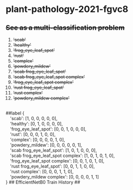 # plant-pathology-2021-fgvc8
## ~~See as a multi-classification problem~~
1. ~~'scab'~~
2. ~~'healthy'~~
3. ~~'frog_eye_leaf_spot'~~
4. ~~'rust'~~
5. ~~'complex'~~
6. ~~'powdery_mildew'~~
7. ~~'scab frog_eye_leaf_spot'~~
8. ~~'scab frog_eye_leaf_spot complex'~~
9. ~~'frog_eye_leaf_spot complex'~~
10. ~~'rust frog_eye_leaf_spot'~~
11. ~~'rust complex'~~
12. ~~'powdery_mildew complex'~~
<br/>
##label
{<br/>
&emsp;'scab': [1, 0, 0, 0, 0, 0],<br/>
&emsp;'healthy': [0, 1, 0, 0, 0, 0],<br/>
&emsp;'frog_eye_leaf_spot': [0, 0, 1, 0, 0, 0],<br/>
&emsp;'rust': [0, 0, 0, 1, 0, 0],<br/>
&emsp;'complex': [0, 0, 0, 0, 1, 0],<br/>
&emsp;'powdery_mildew': [0, 0, 0, 0, 0, 1],<br/>
&emsp;'scab frog_eye_leaf_spot': [1, 0, 1, 0, 0, 0],<br/>
&emsp;'scab frog_eye_leaf_spot complex': [1, 0, 1, 0, 1, 0],<br/>
&emsp;'frog_eye_leaf_spot complex': [0, 0, 1, 0, 1, 0],<br/>
&emsp;'rust frog_eye_leaf_spot': [0, 0, 1, 1, 0, 0],<br/>
&emsp;'rust complex': [0, 0, 0, 1, 1, 0],<br/>
&emsp;'powdery_mildew complex': [0, 0, 0, 0, 1, 1]<br/>
}
## EfficientNetB0 Train History 
##
